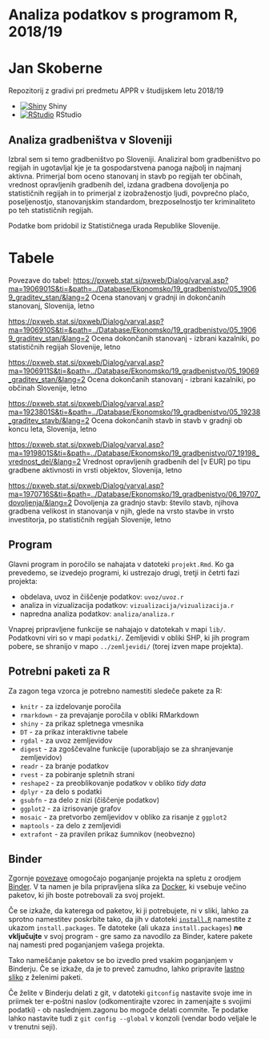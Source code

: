 # Analiza podatkov s programom R, 2018/19

# Jan Skoberne

Repozitorij z gradivi pri predmetu APPR v študijskem letu 2018/19

* [![Shiny](http://mybinder.org/badge.svg)](http://beta.mybinder.org/v2/gh/jaanos/APPR-2018-19/master?urlpath=shiny/APPR-2018-19/projekt.Rmd) Shiny
* [![RStudio](http://mybinder.org/badge.svg)](http://beta.mybinder.org/v2/gh/jaanos/APPR-2018-19/master?urlpath=rstudio) RStudio

## Analiza gradbeništva v Sloveniji

Izbral sem si temo gradbeništvo po Sloveniji. Analiziral bom gradbeništvo po regijah in ugotavljal kje je ta gospodarstvena panoga najbolj in najmanj aktivna. Primerjal bom oceno stanovanj in stavb po regijah ter občinah, vrednost opravljenih gradbenih del, izdana gradbena dovoljenja po statističnih regijah in to primerjal z izobraženostjo ljudi, povprečno plačo, poseljenostjo, stanovanjskim standardom, brezposelnostjo ter kriminaliteto po teh statističnih regijah.

Podatke bom pridobil iz Statističnega urada Republike Slovenije.

# Tabele
Povezave do tabel:
https://pxweb.stat.si/pxweb/Dialog/varval.asp?ma=1906901S&ti=&path=../Database/Ekonomsko/19_gradbenistvo/05_19069_graditev_stan/&lang=2
Ocena stanovanj v gradnji in dokončanih stanovanj, Slovenija, letno

https://pxweb.stat.si/pxweb/Dialog/varval.asp?ma=1906910S&ti=&path=../Database/Ekonomsko/19_gradbenistvo/05_19069_graditev_stan/&lang=2
Ocena dokončanih stanovanj - izbrani kazalniki, po statističnih regijah Slovenije, letno

https://pxweb.stat.si/pxweb/Dialog/varval.asp?ma=1906911S&ti=&path=../Database/Ekonomsko/19_gradbenistvo/05_19069_graditev_stan/&lang=2
Ocena dokončanih stanovanj - izbrani kazalniki, po občinah Slovenije, letno

https://pxweb.stat.si/pxweb/Dialog/varval.asp?ma=1923801S&ti=&path=../Database/Ekonomsko/19_gradbenistvo/05_19238_graditev_stavb/&lang=2
Ocena dokončanih stavb in stavb v gradnji ob koncu leta, Slovenija, letno

https://pxweb.stat.si/pxweb/Dialog/varval.asp?ma=1919801S&ti=&path=../Database/Ekonomsko/19_gradbenistvo/07_19198_vrednost_del/&lang=2
Vrednost opravljenih gradbenih del [v EUR] po tipu gradbene aktivnosti in vrsti objektov, Slovenija, letno

https://pxweb.stat.si/pxweb/Dialog/varval.asp?ma=1970716S&ti=&path=../Database/Ekonomsko/19_gradbenistvo/06_19707_dovoljenja/&lang=2
Dovoljenja za gradnjo stavb: število stavb, njihova gradbena velikost in stanovanja v njih, glede na vrsto stavbe in vrsto investitorja, po statističnih regijah Slovenije, letno

## Program

Glavni program in poročilo se nahajata v datoteki `projekt.Rmd`.
Ko ga prevedemo, se izvedejo programi, ki ustrezajo drugi, tretji in četrti fazi projekta:

* obdelava, uvoz in čiščenje podatkov: `uvoz/uvoz.r`
* analiza in vizualizacija podatkov: `vizualizacija/vizualizacija.r`
* napredna analiza podatkov: `analiza/analiza.r`

Vnaprej pripravljene funkcije se nahajajo v datotekah v mapi `lib/`.
Podatkovni viri so v mapi `podatki/`.
Zemljevidi v obliki SHP, ki jih program pobere,
se shranijo v mapo `../zemljevidi/` (torej izven mape projekta).

## Potrebni paketi za R

Za zagon tega vzorca je potrebno namestiti sledeče pakete za R:

* `knitr` - za izdelovanje poročila
* `rmarkdown` - za prevajanje poročila v obliki RMarkdown
* `shiny` - za prikaz spletnega vmesnika
* `DT` - za prikaz interaktivne tabele
* `rgdal` - za uvoz zemljevidov
* `digest` - za zgoščevalne funkcije (uporabljajo se za shranjevanje zemljevidov)
* `readr` - za branje podatkov
* `rvest` - za pobiranje spletnih strani
* `reshape2` - za preoblikovanje podatkov v obliko *tidy data*
* `dplyr` - za delo s podatki
* `gsubfn` - za delo z nizi (čiščenje podatkov)
* `ggplot2` - za izrisovanje grafov
* `mosaic` - za pretvorbo zemljevidov v obliko za risanje z `ggplot2`
* `maptools` - za delo z zemljevidi
* `extrafont` - za pravilen prikaz šumnikov (neobvezno)

## Binder

Zgornje [povezave](#analiza-podatkov-s-programom-r-201819)
omogočajo poganjanje projekta na spletu z orodjem [Binder](https://mybinder.org/).
V ta namen je bila pripravljena slika za [Docker](https://www.docker.com/),
ki vsebuje večino paketov, ki jih boste potrebovali za svoj projekt.

Če se izkaže, da katerega od paketov, ki ji potrebujete, ni v sliki,
lahko za sprotno namestitev poskrbite tako,
da jih v datoteki [`install.R`](install.R) namestite z ukazom `install.packages`.
Te datoteke (ali ukaza `install.packages`) **ne vključujte** v svoj program -
gre samo za navodilo za Binder, katere pakete naj namesti pred poganjanjem vašega projekta.

Tako nameščanje paketov se bo izvedlo pred vsakim poganjanjem v Binderju.
Če se izkaže, da je to preveč zamudno,
lahko pripravite [lastno sliko](https://github.com/jaanos/APPR-docker) z želenimi paketi.

Če želite v Binderju delati z git,
v datoteki `gitconfig` nastavite svoje ime in priimek ter e-poštni naslov
(odkomentirajte vzorec in zamenjajte s svojimi podatki) -
ob naslednjem.zagonu bo mogoče delati commite.
Te podatke lahko nastavite tudi z `git config --global` v konzoli
(vendar bodo veljale le v trenutni seji).
